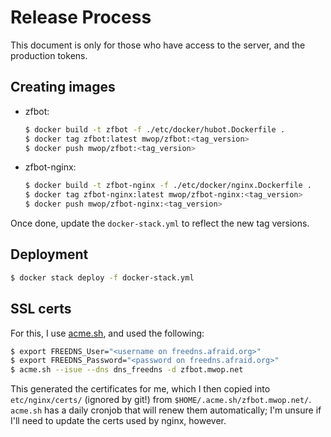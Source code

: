 # Release Process

This document is only for those who have access to the server, and the
production tokens.

## Creating images

- zfbot:
  ```bash
  $ docker build -t zfbot -f ./etc/docker/hubot.Dockerfile .
  $ docker tag zfbot:latest mwop/zfbot:<tag_version>
  $ docker push mwop/zfbot:<tag_version>
  ```

- zfbot-nginx:
  ```bash
  $ docker build -t zfbot-nginx -f ./etc/docker/nginx.Dockerfile .
  $ docker tag zfbot-nginx:latest mwop/zfbot-nginx:<tag_version>
  $ docker push mwop/zfbot-nginx:<tag_version>
  ```

Once done, update the `docker-stack.yml` to reflect the new tag versions.

## Deployment

```bash
$ docker stack deploy -f docker-stack.yml
```

## SSL certs

For this, I use [acme.sh](https://github.com/Neilpang/acme.sh), and used the
following:

```bash
$ export FREEDNS_User="<username on freedns.afraid.org>"
$ export FREEDNS_Password="<password on freedns.afraid.org>"
$ acme.sh --isue --dns dns_freedns -d zfbot.mwop.net
```

This generated the certificates for me, which I then copied into
`etc/nginx/certs/` (ignored by git!) from `$HOME/.acme.sh/zfbot.mwop.net/`.
`acme.sh` has a daily cronjob that will renew them automatically; I'm unsure if
I'll need to update the certs used by nginx, however.
